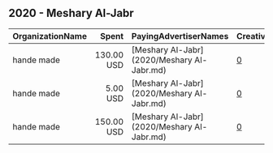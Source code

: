 ## 2020 - Meshary Al-Jabr 
|OrganizationName|Spent|PayingAdvertiserNames|CreativeUrls|Impressions|Genders|AgeBrackets|CountryCodes|BillingAddresses|CandidateBallotInformation|
|:---|---:|:---|:---|---:|:---|:---|:---|:---|:---|
|hande made|130.00 USD|[Meshary Al-Jabr](2020/Meshary Al-Jabr.md)|[0](https://www.snap.com/political-ads/asset/50430a369e373d3678495ecf92a65609c5f312c484a254c9991874e2d2c10eaa?mediaType=jpeg)|96,906|||kuwait|"alkuwait,alahmadi,2563,KW"|Mishary|
|hande made|5.00 USD|[Meshary Al-Jabr](2020/Meshary Al-Jabr.md)|[0](https://www.snap.com/political-ads/asset/28d653f4dd6683d40b3f5999ae41ad5434e295e46739347b7f49a3e84dfba02f?mediaType=jpeg)|4,472|||kuwait|"alkuwait,alahmadi,2563,KW"|Mishary|
|hande made|150.00 USD|[Meshary Al-Jabr](2020/Meshary Al-Jabr.md)|[0](https://www.snap.com/political-ads/asset/120361a03c61f968a5efa7179cc082082d39b8e940a3b3c06db7b71f29469945?mediaType=jpeg)|161,553|||kuwait|"alkuwait,alahmadi,2563,KW"|Meshary|
